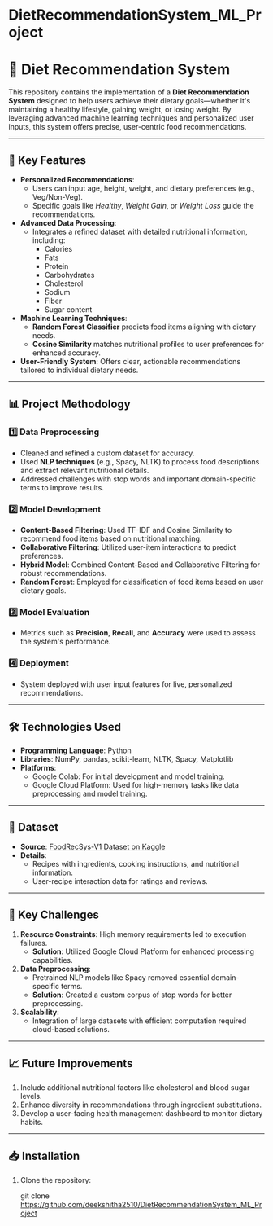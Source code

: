 
# DietRecommendationSystem_ML_Project

# 🍎 **Diet Recommendation System**

This repository contains the implementation of a **Diet Recommendation System** designed to help users achieve their dietary goals—whether it's maintaining a healthy lifestyle, gaining weight, or losing weight. By leveraging advanced machine learning techniques and personalized user inputs, this system offers precise, user-centric food recommendations.

---

## 🚀 **Key Features**
- **Personalized Recommendations**: 
   - Users can input age, height, weight, and dietary preferences (e.g., Veg/Non-Veg).
   - Specific goals like *Healthy*, *Weight Gain*, or *Weight Loss* guide the recommendations.
- **Advanced Data Processing**: 
   - Integrates a refined dataset with detailed nutritional information, including:
     - Calories
     - Fats
     - Protein
     - Carbohydrates
     - Cholesterol
     - Sodium
     - Fiber
     - Sugar content
- **Machine Learning Techniques**: 
   - **Random Forest Classifier** predicts food items aligning with dietary needs.
   - **Cosine Similarity** matches nutritional profiles to user preferences for enhanced accuracy.
- **User-Friendly System**: Offers clear, actionable recommendations tailored to individual dietary needs.

---

## 📊 **Project Methodology**

### 1️⃣ **Data Preprocessing**
- Cleaned and refined a custom dataset for accuracy.
- Used **NLP techniques** (e.g., Spacy, NLTK) to process food descriptions and extract relevant nutritional details.
- Addressed challenges with stop words and important domain-specific terms to improve results.

### 2️⃣ **Model Development**
- **Content-Based Filtering**: Used TF-IDF and Cosine Similarity to recommend food items based on nutritional matching.
- **Collaborative Filtering**: Utilized user-item interactions to predict preferences.
- **Hybrid Model**: Combined Content-Based and Collaborative Filtering for robust recommendations.
- **Random Forest**: Employed for classification of food items based on user dietary goals.

### 3️⃣ **Model Evaluation**
- Metrics such as **Precision**, **Recall**, and **Accuracy** were used to assess the system's performance.

### 4️⃣ **Deployment**
- System deployed with user input features for live, personalized recommendations.

---

## 🛠 **Technologies Used**
- **Programming Language**: Python
- **Libraries**: NumPy, pandas, scikit-learn, NLTK, Spacy, Matplotlib
- **Platforms**:
   - Google Colab: For initial development and model training.
   - Google Cloud Platform: Used for high-memory tasks like data preprocessing and model training.

---

## 📂 **Dataset**
- **Source**: [FoodRecSys-V1 Dataset on Kaggle](https://www.kaggle.com/datasets/elisaxxygao/foodrecsysv1)
- **Details**:
  - Recipes with ingredients, cooking instructions, and nutritional information.
  - User-recipe interaction data for ratings and reviews.

---

## 🔑 **Key Challenges**
1. **Resource Constraints**: High memory requirements led to execution failures. 
   - **Solution**: Utilized Google Cloud Platform for enhanced processing capabilities.
2. **Data Preprocessing**:
   - Pretrained NLP models like Spacy removed essential domain-specific terms. 
   - **Solution**: Created a custom corpus of stop words for better preprocessing.
3. **Scalability**:
   - Integration of large datasets with efficient computation required cloud-based solutions.

---

## 📈 **Future Improvements**
1. Include additional nutritional factors like cholesterol and blood sugar levels.
2. Enhance diversity in recommendations through ingredient substitutions.
3. Develop a user-facing health management dashboard to monitor dietary habits.

---

## 📥 **Installation**

1. Clone the repository:

   git clone https://github.com/deekshitha2510/DietRecommendationSystem_ML_Project


